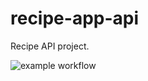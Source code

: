 # recipe-app-api
Recipe API project.


![example workflow](https://github.com/SaiedZ/recipe-app-api/actions/workflows/checks.yml/badge.svg?branch=main)
